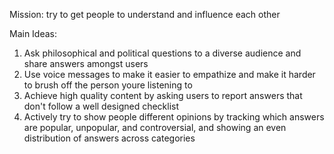 Mission: try to get people to understand and influence each other

Main Ideas:
1. Ask philosophical and political questions to a diverse audience and share answers amongst users
2. Use voice messages to make it easier to empathize and make it harder to brush off the person youre listening to
3. Achieve high quality content by asking users to report answers that don't follow a well designed checklist
4. Actively try to show people different opinions by tracking which answers are popular, unpopular, and controversial, and showing an even distribution of answers across categories 
